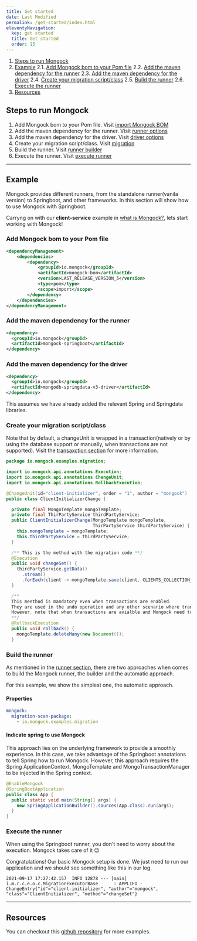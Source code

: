 ```yaml
---
title: Get started
date: Last Modified 
permalink: /get-started/index.html
eleventyNavigation:
  key: get started 
  title: Get started
  order: 15
---
```



1. [Steps to run Mongock](#steps-to-run-mongock)
2. [Example](#example)
    2.1. [Add Mongock bom to your Pom file](#add-mongock-bom-to-your-pom-file)
    2.2. [Add the maven dependency for the runner](#add-the-maven-dependency-for-the-runner)
    2.3. [Add the maven dependency for the driver](#add-the-maven-dependency-for-the-driver)
    2.4. [Create your migration script/class](#create-your-migration-script%2Fclass)
    2.5. [Build the runner](#build-the-runner)
    2.6. [Execute the runner](#execute-the-runner)
3. [Resources](#resources)

## Steps to run Mongock

1. Add Mongock bom to your Pom file. Visit [import Mongock BOM](/get-started#add-mongock-bom-to-your-pom-file)
2. Add the maven dependency for the runner. Visit [runner options](/runner/#runner-options)
3. Add the maven dependency for the driver. Visit [driver options](driver/#driver-options)
4. Create your migration script/class. Visit [migration](/migration/)
5. Build the runner. Visit [runner builder](/runner#build)
6. Execute the runner. Visit [execute runner](/runner#build)

--------------------------------------------------

## Example

Mongock provides different runners, from the standalone runner(vanila version) to Springboot, and other frameworks. In this section will show how to use Mongock with Springboot.

Carryng on with our **client-service** example in [what is Mongock?](/what-is-mongock), lets start working with Mongock!

### Add Mongock bom to your Pom file 
```xml
<dependencyManagement>
    <dependencies>
        <dependency>
            <groupId>io.mongock</groupId>
            <artifactId>mongock-bom</artifactId>
            <version>LAST_RELEASE_VERSION_5</version>
            <type>pom</type>
            <scope>import</scope>
        </dependency>
    </dependencies>
</dependencyManagement>
```
### Add the maven dependency for the runner
```xml
<dependency>
  <groupId>io.mongock</groupId>
  <artifactId>mongock-springboot</artifactId>
</dependency>
```

### Add the maven dependency for the driver
```xml
<dependency>
  <groupId>io.mongock</groupId>
  <artifactId>mongodb-springdata-v3-driver</artifactId>
</dependency>
```

<p class="successAlt">This assumes we have already added the relevant Spring and Springdata libraries.</p>


### Create your migration script/class

Note that by default, a changeUnit is wrapped in a transaction(natively or by using the database support or manually, when transactions are not supported).
Visit the [transaxction section](/features/transactions/) for more information. 

```java
package io.mongock.examples.migration;

import io.mongock.api.annotations.Execution;
import io.mongock.api.annotations.ChangeUnit;
import io.mongock.api.annotations.RollbackExecution;

@ChangeUnit(id="client-initializer", order = "1", author = "mongock")
public class ClientInitializerChange {

  private final MongoTemplate mongoTemplate;
  private final ThirPartyService thirdPartyService;
  public ClientInitializerChange(MongoTemplate mongoTemplate,
                                 ThirPartyService thirdPartyService) {
    this.mongoTemplate = mongoTemplate;
    this.thirdPartyService = thirdPartyService;
  }

  /** This is the method with the migration code **/
  @Execution
  public void changeSet() {
    thirdPartyService.getData()
      .stream()
      .forEach(client -> mongoTemplate.save(client, CLIENTS_COLLECTION_NAME));
  }

  /**
  This meethod is mandatory even when transactions are enabled.
  They are used in the undo operation and any other scenario where transactions are not an option.
  However, note that when transactions are avialble and Mongock need to rollback, this method is ignored.
  **/
  @RollbackExecution
  public void rollback() {
    mongoTemplate.deleteMany(new Document());
  }
```


### Build the runner
As mentioned in the [runner section](/runner#builder), there are two approaches when comes to build the Mongock runner, the builder and the automatic approach.

For this example, we show the simplest one, the automatic approach.

#### Properties
```yaml
mongock:
  migration-scan-package:
    - io.mongock.examples.migration
```
#### Indicate spring to use Mongock
This approach lies on the underlying framework to provide a smoothly experience. In this case, we take advantage of the Springboot annotations to tell Spring how to run Mongock. However, this approach requires the Spring ApplicationContext, MongoTemplate and MongoTransactionManager to be injected in the Spring context.

```java
@EnableMongock
@SpringBootApplication
public class App {
  public static void main(String[] args) {
    new SpringApplicationBuilder().sources(App.class).run(args);
  }
}
```



### Execute the runner

When using the Springboot runner, you don't need to worry about the execution.  Mongock takes care of it :wink:


Congratulations! Our basic Mongock setup is done. We just need to run our application and we should see something like this in our log.
```
2021-09-17 17:27:42.157  INFO 12878 --- [main] i.m.r.c.e.o.c.MigrationExecutorBase      : APPLIED - ChangeEntry{"id"="client-initializer", "author"="mongock", "class"="ClientInitializer", "method"="changeSet"}
```

--------------------------------------------------

## Resources

You can checkout this [github repository](https://github.com/cloudyrock/mongock-examples) for more examples.
